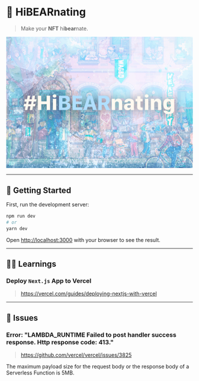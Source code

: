 # 🐻 Hi**BEAR**nating
> Make your **NFT** hi**bear**nate.

<div align="center">
  <a href="https://agile-ts.org">
    <img src=".github/static/banner.png"/>
  </a>
</div>

---

## 🎇 Getting Started

First, run the development server:

```bash
npm run dev
# or
yarn dev
```

Open [http://localhost:3000](http://localhost:3000) with your browser to see the result.

---

## 👨‍🎓 Learnings

### Deploy `Next.js` App to Vercel
> https://vercel.com/guides/deploying-nextjs-with-vercel

---

## 🔴 Issues

### Error: "LAMBDA_RUNTIME Failed to post handler success response. Http response code: 413."
> https://github.com/vercel/vercel/issues/3825

The maximum payload size for the request body or the response body of a Serverless Function is 5MB.